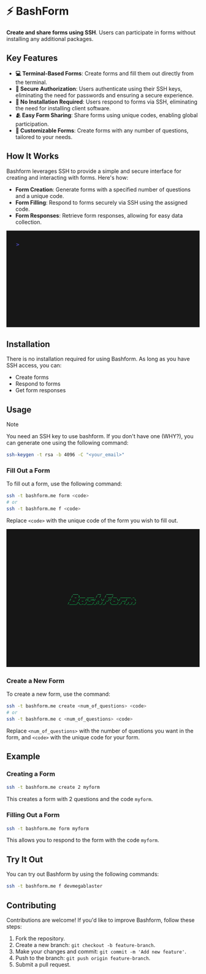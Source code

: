# ⚡ BashForm

**Create and share forms using SSH**. Users can participate in forms without installing any additional packages.

## Key Features

- **💻 Terminal-Based Forms**: Create forms and fill them out directly from the terminal.
- **🔑 Secure Authorization**: Users authenticate using their SSH keys, eliminating the need for passwords and ensuring a secure experience.
- **👶 No Installation Required**: Users respond to forms via SSH, eliminating the need for installing client software.
- **🫂 Easy Form Sharing**: Share forms using unique codes, enabling global participation.
- **🚀 Customizable Forms**: Create forms with any number of questions, tailored to your needs.

## How It Works

Bashform leverages SSH to provide a simple and secure interface for creating and interacting with forms. Here's how:

- **Form Creation**: Generate forms with a specified number of questions and a unique code.
- **Form Filling**: Respond to forms securely via SSH using the assigned code.
- **Form Responses**: Retrieve form responses, allowing for easy data collection.

![Bashform in Action](/images/open.gif)

## Installation

There is no installation required for using Bashform. As long as you have SSH access, you can:

- Create forms
- Respond to forms
- Get form responses

## Usage

> [!NOTE]
> You need an SSH key to use bashform. If you don't have one (WHY?), you can generate one using the following command:
>
> ```bash
> ssh-keygen -t rsa -b 4096 -C "<your_email>"
> ```

### Fill Out a Form

To fill out a form, use the following command:

```bash
ssh -t bashform.me form <code>
# or
ssh -t bashform.me f <code>
```

Replace `<code>` with the unique code of the form you wish to fill out.

![Filling Out a Form](/images/form.gif)

### Create a New Form

To create a new form, use the command:

```bash
ssh -t bashform.me create <num_of_questions> <code>
# or
ssh -t bashform.me c <num_of_questions> <code>
```

Replace `<num_of_questions>` with the number of questions you want in the form, and `<code>` with the unique code for your form.

## Example

### Creating a Form

```bash
ssh -t bashform.me create 2 myform
```

This creates a form with 2 questions and the code `myform`.

### Filling Out a Form

```bash
ssh -t bashform.me form myform
```

This allows you to respond to the form with the code `myform`.

## Try It Out

You can try out Bashform by using the following commands:

```bash
ssh -t bashform.me f devmegablaster
```

## Contributing

Contributions are welcome! If you'd like to improve Bashform, follow these steps:

1. Fork the repository.
2. Create a new branch: `git checkout -b feature-branch`.
3. Make your changes and commit: `git commit -m 'Add new feature'`.
4. Push to the branch: `git push origin feature-branch`.
5. Submit a pull request.
